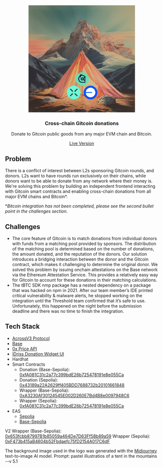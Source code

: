 <br/>
<div align="center">
  <a>
    <img src="app/src/static/images/Cross-chain_Gitcoin_Donations.png" width="350">
  </a>
  <h3 align="center">Cross-chain Gitcoin donations</h3>
  <p align="center">
Donate to Gitcoin public goods from any major EVM chain and Bitcoin.
  </p>
<a href="https://lennardevertz.github.io/ethDenver2024/">Live Version</a>
</div>

## Problem
There is a conflict of interest between L2s sponsoring Gitcoin rounds, and donors. L2s want to have rounds run exclusively on their chains, while donors want to be able to donate from any network where their money is. We're solving this problem by building an independent frontend interacting with Gitcoin smart contracts and enabling cross-chain donations from all major EVM chains and Bitcoin*.

**Bitcoin integration has not been completed, please see the second bullet point in the challenges section.*

## Challenges
- The core feature of Gitcoin is to match donations from individual donors with funds from a matching pool provided by sponsors. The distribution of the matching pool is determined based on the number of donations, the amount donated, and the reputation of the donors. Our solution introduces a bridging interaction between the donor and the Gitcoin contract, which makes it challenging to determine the original donor. We solved this problem by issuing onchain attestations on the Base network via the Ethereum Attestation Service. This provides a relatively easy way for Gitcoin to account for these donations in their matching calculations.
- The tBTC SDK nmp package has a nested dependency on a package that was hacked on npm in 2021. After our team member’s IDE printed critical vulnerability & malware alerts, he stopped working on the integration until the Threshold team confirmed that it’s safe to use. Unfortunately, this happened on the night before the submission deadline and there was no time to finish the integration.

## Tech Stack

- [AcrossV3 Protocol](https://across.to/)
- [Base](https://www.base.org/)
- [0x Price API](https://0x.org/docs/category/price-api)
- [IDriss Donation Widget UI](https://www.idriss.xyz/)
- Hardhat
- Smart Contracts
  - Donation (Base-Sepolia): [0xfA081C31c2a77c399bdE26b725478191e8e055Ca](https://sepolia.basescan.org/address/0xfA081C31c2a77c399bdE26b725478191e8e055Ca)
  - Donation (Sepolia): [0x43189a22A2629ff405BDD7688732b20101661848](https://sepolia.etherscan.io/address/0x43189a22A2629ff405BDD7688732b20101661848)
  - Wrapper (Base-Sepolia): [0xA3230Af30124545E002D260E7Bd4B8e0097948C6](https://sepolia.basescan.org/address/0xA3230Af30124545E002D260E7Bd4B8e0097948C6)
  - Wrapper (Sepolia): [0xfA081C31c2a77c399bdE26b725478191e8e055Ca](https://sepolia.etherscan.io/address/0xfA081C31c2a77c399bdE26b725478191e8e055Ca)
- EAS
  - [Sepolia](https://sepolia.easscan.org/schema/view/0xddb57ed77bc6860ea21047da3e8609c24a43718376587e4bb61d916011d2a6ca)
  - [Base-Sepolia](https://base-sepolia.easscan.org/schema/view/0xae11a756694e3cf5292b4cb1e3f575acf35c1c0ecda04d188f857c2ac940dd2c)


V2
Wrapper (Base-Sepolia): [0x653fcbb87997B1b85059a464De7D63Ff58b89a59](https://sepolia.basescan.org/address/0x653fcbb87997B1b85059a464De7D63Ff58b89a59)
Wrapper (Sepolia): [0xF473b415aB4604b52Fbdaefc75fD2154A017C6dF](https://sepolia.basescan.org/address/0xF473b415aB4604b52Fbdaefc75fD2154A017C6dF)


The background image used in the logo was generated with the [Midjourney](https://www.midjourney.com/) text-to-image AI model. Prompt: pastel illustratios of a tent in the mountains --v 5.1</p>
